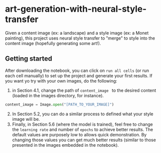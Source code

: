 # art-generation-with-neural-style-transfer
Given a content image (ex: a landscape) and a style image (ex: a Monet painting), this project uses neural style transfer to "merge" to style into the content image (hopefully generating some art!).

## Getting started
After downloading the notebook, you can click on `run all cells` (or run each cell manually) to set up the project and generate your first results. If you want yo try with your own images, do the following:
1. in Section 4.1, change the path of `content_image ` to the desired content (loaded in the images directory, for instance).  
```py
content_image = Image.open("[PATH_TO_YOUR_IMAGE]")
```
2. In Section 5.2, you can do a similar process to defined what your style image will be.
3. Finally, in Section 5.6 (where the model is trained), feel free to change the `learning rate` and number of `epochs` to achieve better results. The default values are purposely low to allows quick demonstration. By changing those values you can get much better results (similar to those presented in the images embedded in the notebook).
